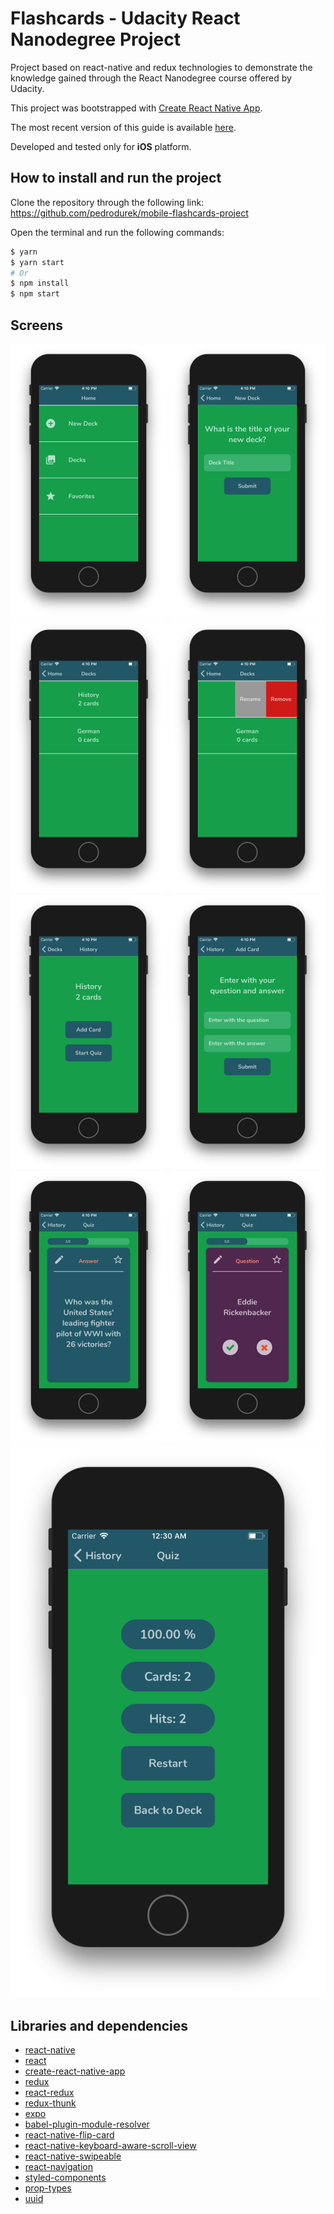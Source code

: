# Flashcards - Udacity React Nanodegree Project
Project based on react-native and redux technologies to demonstrate the knowledge gained through the React Nanodegree course offered by Udacity.

This project was bootstrapped with [Create React Native App](https://github.com/react-community/create-react-native-app).

The most recent version of this guide is available [here](https://github.com/react-community/create-react-native-app/blob/master/react-native-scripts/template/README.md).

Developed and tested only for **iOS** platform.

## How to install and run the project
Clone the repository through the following link: https://github.com/pedrodurek/mobile-flashcards-project

Open the terminal and run the following commands:
```bash
$ yarn
$ yarn start
# Or
$ npm install
$ npm start
```

## Screens
![](images/print1.png)
![](images/print2.png)
![](images/print3.png)
![](images/print4.png)
![](images/print5.png)
![](images/print6.png)
![](images/print7.png)
![](images/print8.png)
![](images/print9.png)


## Libraries and dependencies
* [react-native](https://github.com/facebook/react-native)
* [react](https://github.com/facebook/react)
* [create-react-native-app](https://github.com/react-community/create-react-native-app)
* [redux](https://github.com/reactjs/redux)
* [react-redux](https://github.com/reactjs/react-redux)
* [redux-thunk](https://github.com/gaearon/redux-thunk)
* [expo](https://github.com/expo/expo)
* [babel-plugin-module-resolver](https://github.com/tleunen/babel-plugin-module-resolver)
* [react-native-flip-card](https://github.com/moschan/react-native-flip-card)
* [react-native-keyboard-aware-scroll-view](https://github.com/APSL/react-native-keyboard-aware-scroll-view)
* [react-native-swipeable](https://github.com/jshanson7/react-native-swipeable)
* [react-navigation](https://github.com/react-navigation/react-navigation)
* [styled-components](https://github.com/styled-components/styled-components)
* [prop-types](https://github.com/facebook/prop-types)
* [uuid](https://github.com/kelektiv/node-uuid)